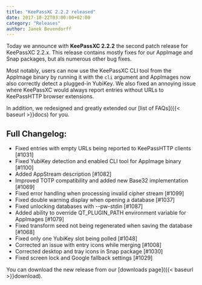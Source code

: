 ```yaml
---
title: "KeePassXC 2.2.2 released"
date: 2017-10-22T03:00:00+02:00
category: "Releases"
author: Janek Bevendorff
---
```


Today we announce with **KeePassXC 2.2.2** the second patch release for KeePassXC 2.2.x.
This release contains mostly fixes for our AppImage and Snap packages, but als numerous
other bug fixes.

<!--more-->

Most notably, users can now use the KeePassXC CLI tool from the AppImage binary by
running it with the `cli` argument and AppImages now also correctly detect a plugged-in
YubiKey. We also fixed an annoying issue where KeePassXC would always report entries
without URLs to KeePassHTTP browser extensions.

In addition, we redesigned and greatly extended our [list of FAQs]({{< baseurl >}}docs) for you.


## Full Changelog:
- Fixed entries with empty URLs being reported to KeePassHTTP clients [#1031]
- Fixed YubiKey detection and enabled CLI tool for AppImage binary [#1100]
- Added AppStream description [#1082]
- Improved TOTP compatibility and added new Base32 implementation [#1069]
- Fixed error handling when processing invalid cipher stream [#1099]
- Fixed double warning display when opening a database [#1037]
- Fixed unlocking databases with --pw-stdin [#1087]
- Added ability to override QT_PLUGIN_PATH environment variable for AppImages [#1079]
- Fixed transform seed not being regenerated when saving the database [#1068]
- Fixed only one YubiKey slot being polled [#1048]
- Corrected an issue with entry icons while merging [#1008]
- Corrected desktop and tray icons in Snap package [#1030]
- Fixed screen lock and Google fallback settings [#1029]

You can download the new release from our [downloads page]({{< baseurl >}}download).
